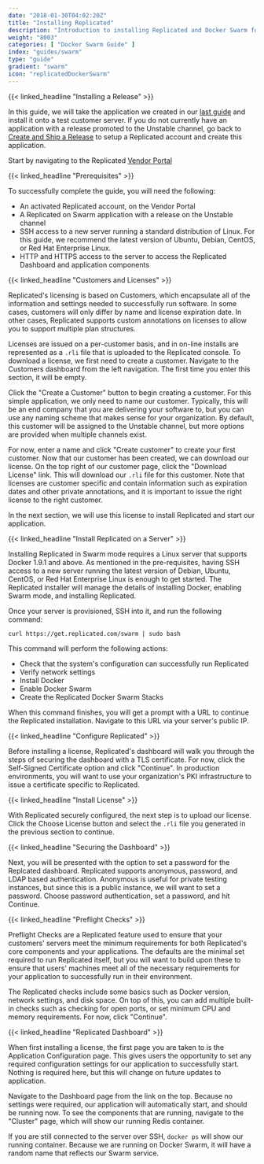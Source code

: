 ```yaml
---
date: "2018-01-30T04:02:20Z"
title: "Installing Replicated"
description: "Introduction to installing Replicated and Docker Swarm for your customers"
weight: "8003"
categories: [ "Docker Swarm Guide" ]
index: "guides/swarm"
type: "guide"
gradient: "swarm"
icon: "replicatedDockerSwarm"
---
```


{{< linked_headline "Installing a Release" >}}

In this guide, we will take the application we created in our [last guide](../create-release) and install it onto a test customer server. If you do not currently have an application with a release promoted to the Unstable channel, go back to [Create and Ship a Release](../create-release) to setup a Replicated account and create this application.

Start by navigating to the Replicated [Vendor Portal](https://vendor.replicated.com)

{{< linked_headline "Prerequisites" >}}

To successfully complete the guide, you will need the following:

* An activated Replicated account, on the Vendor Portal
* A Replicated on Swarm application with a release on the Unstable channel
* SSH access to a new server running a standard distribution of Linux. For this guide, we recommend the latest version of Ubuntu, Debian, CentOS, or Red Hat Enterprise Linux.
* HTTP and HTTPS access to the server to access the Replicated Dashboard and application components

{{< linked_headline "Customers and Licenses" >}}

Replicated's licensing is based on Customers, which encapsulate all of the information and settings needed to successfully run software. In some cases, customers will only differ by name and license expiration date. In other cases, Replicated supports custom annotations on licenses to allow you to support multiple plan structures.

Licenses are issued on a per-customer basis, and in on-line installs are represented as a `.rli` file that is uploaded to the Replicated console. To download a license, we first need to create a customer. Navigate to the Customers dashboard from the left navigation. The first time you enter this section, it will be empty.

Click the "Create a Customer" button to begin creating a customer. For this simple application, we only need to name our customer. Typically, this will be an end company that you are delivering your software to, but you can use any naming scheme that makes sense for your organization. By default, this customer will be assigned to the Unstable channel, but more options are provided when multiple channels exist.

For now, enter a name and click "Create customer" to create your first customer. Now that our customer has been created, we can download our license. On the top right of our customer page, click the "Download License" link. This will download our `.rli` file for this customer. Note that licenses are customer specific and contain information such as expiration dates and other private annotations, and it is important to issue the right license to the right customer.

In the next section, we will use this license to install Replicated and start our application.

{{< linked_headline "Install Replicated on a Server" >}}

Installing Replicated in Swarm mode requires a Linux server that supports Docker 1.9.1 and above. As mentioned in the pre-requisites, having SSH access to a new server running the latest version of Debian, Ubuntu, CentOS, or Red Hat Enterprise Linux is enough to get started. The Replicated installer will manage the details of installing Docker, enabling Swarm mode, and installing Replicated.

Once your server is provisioned, SSH into it, and run the following command:

`curl https://get.replicated.com/swarm | sudo bash`

This command will perform the following actions:

* Check that the system's configuration can successfully run Replicated
* Verify network settings
* Install Docker
* Enable Docker Swarm
* Create the Replicated Docker Swarm Stacks

When this command finishes, you will get a prompt with a URL to continue the Replicated installation. Navigate to this URL via your server's public IP.

{{< linked_headline "Configure Replicated" >}}

Before installing a license, Replicated's dashboard will walk you through the steps of securing the dashboard with a TLS certificate. For now, click the Self-Signed Certificate option and click "Continue". In production environments, you will want to use your organization's PKI infrastructure to issue a certificate specific to Replicated. 

{{< linked_headline "Install License" >}}

With Replicated securely configured, the next step is to upload our license. Click the Choose License button and select the `.rli` file you generated in the previous section to continue.

{{< linked_headline "Securing the Dashboard" >}}

Next, you will be presented with the option to set a password for the Replcated dashboard. Replicated supports anonymous, password, and LDAP based authentication. Anonymous is useful for private testing instances, but since this is a public instance, we will want to set a password. Choose password authentication, set a password, and hit Continue.

{{< linked_headline "Preflight Checks" >}}

Preflight Checks are a Replicated feature used to ensure that your customers' servers meet the minimum requirements for both Replicated's core components and your applications. The defaults are the minimal set required to run Replicated itself, but you will want to build upon these to ensure that users' machines meet all of the necessary requirements for your application to successfully run in their environment.

The Replicated checks include some basics such as Docker version, network settings, and disk space. On top of this, you can add multiple built-in checks such as checking for open ports, or set minimum CPU and memory requirements. For now, click "Continue".

{{< linked_headline "Replicated Dashboard" >}}

When first installing a license, the first page you are taken to is the Application Configuration page. This gives users the opportunity to set any required configuration settings for our application to successfully start. Nothing is required here, but this will change on future updates to application.

Navigate to the Dashboard page from the link on the top. Because no settings were required, our application will automatically start, and should be running now. To see the components that are running, navigate to the "Cluster" page, which will show our running Redis container.

If you are still connected to the server over SSH, `docker ps` will show our running container. Because we are running on Docker Swarm, it will have a random name that reflects our Swarm service.
